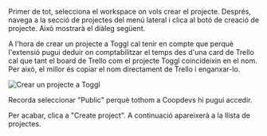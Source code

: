Primer de tot, selecciona el workspace on vols crear el projecte. Després, navega a la secció de projectes del menú lateral i clica al botó de creació de projecte. Això mostrarà el diàleg següent.

A l'hora de crear un projecte a Toggl cal tenir en compte que perquè l'extensió pugui deduir on comptabilitzar el temps des d'una card de Trello cal que tant el board de Trello com el projecte Toggl coincideixin en el nom. Per això, el millor és copiar el nom directament de Trello i enganxar-lo.

![Crear un projecte a Toggl](https://github.com/coopdevs/handbook/wiki/img/crear_projecte_toggl.png)

Recorda seleccionar "Public" perquè tothom a Coopdevs hi pugui accedir.

Per acabar, clica a "Create project". A continuació apareixerà a la llista de projectes.
